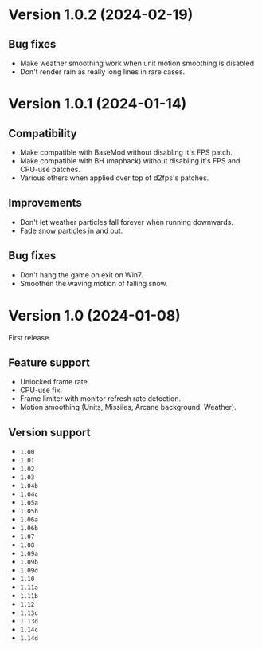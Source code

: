 # Version 1.0.2 (2024-02-19)

## Bug fixes

* Make weather smoothing work when unit motion smoothing is disabled
* Don't render rain as really long lines in rare cases.

# Version 1.0.1 (2024-01-14)

## Compatibility

* Make compatible with BaseMod without disabling it's FPS patch.
* Make compatible with BH (maphack) without disabling it's FPS and CPU-use patches.
* Various others when applied over top of d2fps's patches.

## Improvements

* Don't let weather particles fall forever when running downwards.
* Fade snow particles in and out.

## Bug fixes

* Don't hang the game on exit on Win7.
* Smoothen the waving motion of falling snow.

# Version 1.0 (2024-01-08)

First release.

## Feature support

* Unlocked frame rate.
* CPU-use fix.
* Frame limiter with monitor refresh rate detection.
* Motion smoothing (Units, Missiles, Arcane background, Weather).

## Version support

* `1.00`
* `1.01`
* `1.02`
* `1.03`
* `1.04b`
* `1.04c`
* `1.05a`
* `1.05b`
* `1.06a`
* `1.06b`
* `1.07`
* `1.08`
* `1.09a`
* `1.09b`
* `1.09d`
* `1.10`
* `1.11a`
* `1.11b`
* `1.12`
* `1.13c`
* `1.13d`
* `1.14c`
* `1.14d`
